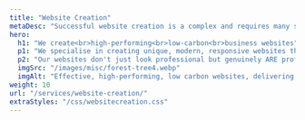 ```yaml
---
title: "Website Creation"
metaDesc: "Successful website creation is a complex and requires many skills. AttractMore provide a full range of services in this area as detailed here."
hero:
  h1: "We create<br>high-performing<br>low-carbon<br>business websites"
  p1: "We specialise in creating unique, modern, responsive websites that deliver value to your organisation."
  p2: "Our websites don't just look professional but genuinely ARE professional through and through. This includes detailed search engine optimisation to improve the visibility of your site online."
  imgSrc: "/images/misc/forest-tree4.webp"
  imgAlt: "Effective, high-performing, low carbon websites, delivering value to your business. (Photo by Marta Wave from Pexels: https://www.pexels.com/photo/autumn-leaves-on-thin-twigs-of-branch-5875939/)"
weight: 10
url: "/services/website-creation/"
extraStyles: "/css/websitecreation.css"
---
```

